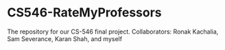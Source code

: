 # CS546-RateMyProfessors
The repository for our CS-546 final project. Collaborators: Ronak Kachalia, Sam Severance, Karan Shah, and myself

